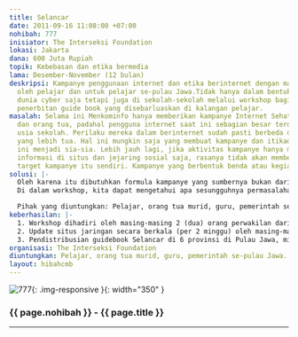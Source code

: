 ```yaml
---
title: Selancar
date: 2011-09-16 11:08:00 +07:00
nohibah: 777
inisiator: The Interseksi Foundation
lokasi: Jakarta
dana: 600 Juta Rupiah
topik: Kebebasan dan etika bermedia
lama: Desember-November (12 bulan)
deskripsi: Kampanye penggunaan internet dan etika berinternet dengan materi yang disusun
  oleh pelajar dan untuk pelajar se-pulau Jawa.Tidak hanya dalam bentuk kampanye di
  dunia cyber saja tetapi juga di sekolah-sekolah melalui workshop bagi pelajar dan
  penerbitan guide book yang disebarluaskan di kalangan pelajar.
masalah: Selama ini Menkominfo hanya memberikan kampanye Internet Sehat versi negara
  dan orang tua, padahal pengguna internet saat ini sebagian besar terdiri dari pelajar
  usia sekolah. Perilaku mereka dalam berinternet sudah pasti berbeda dengan pengguna
  yang lebih tua. Hal ini mungkin saja yang membuat kampanye dan itikad baik Menkominfo
  ini menjadi sia-sia. Lebih jauh lagi, jika aktivitas kampanye hanya mengandalkan
  informasi di situs dan jejaring sosial saja, rasanya tidak akan membekas di kepala
  target kampanye itu sendiri. Kampanye yang berbentuk benda atau kegiatan juga perlu.
solusi: |-
  Oleh karena itu dibutuhkan formula kampanye yang sumbernya bukan dari kacamata orang dewasa atau Negara, tetapi dari pelajar atau pengguna internet usia muda. Kami membagi kegiatan atas beberapa tahap, yakni: workshop, situs jaringan dan publikasi mini guide book tentang internet sehat.
  Di dalam workshop, kita dapat mengetahui apa sesungguhnya permasalahan pelajar ketika berinternet dan bagaimana perilaku mereka dalam menggunakan internet. Peserta workshop adalah pelajar dari masing-masing provinsi di Pulau Jawa yang terpilih melalui proses seleksi. Melalui pembentukan situs jaringan dengan wakil-wakil yang telah mengikuti workshop, kami menguji materi yang telah diberikan selama workshop apakah dipraktekkan atau tidak dan apakah kampanye ini terus berjalan di sekolah-sekolah. Terakhir, pembuatan guide book adalah agar kampanye ini bisa diikuti oleh siapa saja dan dapat dibaca tanpa harus terkoneksi ke internet.

  Pihak yang diuntungkan: Pelajar, orang tua murid, guru, pemerintah se-pulau Jawa.
keberhasilan: |-
  1. Workshop dihadiri oleh masing-masing 2 (dua) orang perwakilan dari 6 (enam) provinsi di pulau Jawa
  2. Update situs jaringan secara berkala (per 2 minggu) oleh masing-masing perwakilan daerah selama 6 bulan program ini berjalan. Idealnya situs ini dapat terus berjalan setelah program ini berakhir.
  3. Pendistribusian guidebook Selancar di 6 provinsi di Pulau Jawa, minimal di sekolah masing-masing peserta workshop.
organisasi: The Interseksi Foundation
diuntungkan: Pelajar, orang tua murid, guru, pemerintah se-pulau Jawa. 
layout: hibahcmb
---
```


![777](/static/img/hibahcmb/777.png){: .img-responsive }{: width="350" }

### {{ page.nohibah }} - {{ page.title }}

---
